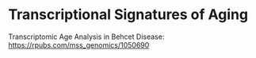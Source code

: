 # Transcriptional Signatures of Aging

Transcriptomic Age Analysis in Behcet Disease: https://rpubs.com/mss_genomics/1050690
